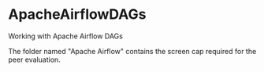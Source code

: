 # ApacheAirflowDAGs
Working with Apache Airflow DAGs


The folder named "Apache Airflow" contains the screen cap required for the peer evaluation.
